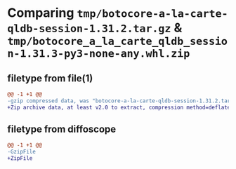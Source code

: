 # Comparing `tmp/botocore-a-la-carte-qldb-session-1.31.2.tar.gz` & `tmp/botocore_a_la_carte_qldb_session-1.31.3-py3-none-any.whl.zip`

## filetype from file(1)

```diff
@@ -1 +1 @@
-gzip compressed data, was "botocore-a-la-carte-qldb-session-1.31.2.tar", last modified: Wed Jul 12 01:44:51 2023, max compression
+Zip archive data, at least v2.0 to extract, compression method=deflate
```

## filetype from diffoscope

```diff
@@ -1 +1 @@
-GzipFile
+ZipFile
```

